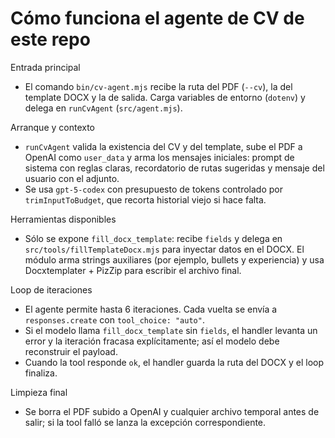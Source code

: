 # Cómo funciona el agente de CV de este repo

Entrada principal
- El comando `bin/cv-agent.mjs` recibe la ruta del PDF (`--cv`), la del template DOCX y la de salida. Carga variables de entorno (`dotenv`) y delega en `runCvAgent` (`src/agent.mjs`).

Arranque y contexto
- `runCvAgent` valida la existencia del CV y del template, sube el PDF a OpenAI como `user_data` y arma los mensajes iniciales: prompt de sistema con reglas claras, recordatorio de rutas sugeridas y mensaje del usuario con el adjunto.
- Se usa `gpt-5-codex` con presupuesto de tokens controlado por `trimInputToBudget`, que recorta historial viejo si hace falta.

Herramientas disponibles
- Sólo se expone `fill_docx_template`: recibe `fields` y delega en `src/tools/fillTemplateDocx.mjs` para inyectar datos en el DOCX. El módulo arma strings auxiliares (por ejemplo, bullets y experiencia) y usa Docxtemplater + PizZip para escribir el archivo final.

Loop de iteraciones
- El agente permite hasta 6 iteraciones. Cada vuelta se envía a `responses.create` con `tool_choice: "auto"`.
- Si el modelo llama `fill_docx_template` sin `fields`, el handler levanta un error y la iteración fracasa explícitamente; así el modelo debe reconstruir el payload.
- Cuando la tool responde `ok`, el handler guarda la ruta del DOCX y el loop finaliza.

Limpieza final
- Se borra el PDF subido a OpenAI y cualquier archivo temporal antes de salir; si la tool falló se lanza la excepción correspondiente.
